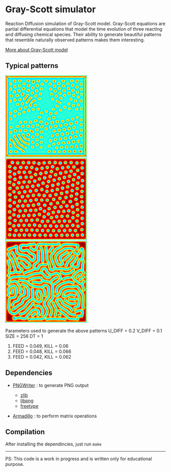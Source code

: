 # Gray-Scott simulator
Reaction Diffusion simulation of Gray-Scott model.
Gray-Scott equations are partial differential equations that model the time evolution of three reacting and diffusing chemical species. 
Their ability to generate beautiful patterns that resemble naturally observed patterns makes them interesting. 

[More about Gray-Scott model](https://groups.csail.mit.edu/mac/projects/amorphous/GrayScott/)

## Typical patterns 
![Pattern 1](/samples/pattern-1.png)
![Pattern 2](/samples/pattern-2.png)
![Pattern 3](/samples/pattern-3.png)

Parameters used to generate the above patterns
U_DIFF = 0.2 
V_DIFF = 0.1 
SIZE = 256
DT = 1

1) FEED = 0.049, KILL = 0.06
2) FEED = 0.048, KILL = 0.066
3) FEED = 0.042, KILL = 0.062

## Dependencies
* [PNGWriter](https://github.com/pngwriter/pngwriter) : to generate PNG output
  * [zlib](https://github.com/madler/zlib/) 
  * [libpng](http://download.sourceforge.net/libpng)
  * [freetype](http://download.savannah.gnu.org/releases/freetype)

* [Armadillo](http://arma.sourceforge.net/) : to perform matrix operations

## Compilation
After installing the dependincies, just run `make`

---
PS:  This code is a work in progress and is written only for educational purpose.

